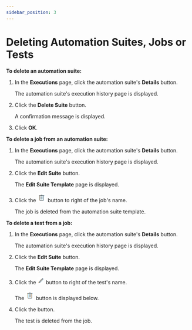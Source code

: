 ```yaml
---
sidebar_position: 3
---
```


# Deleting Automation Suites, Jobs or Tests

**To delete an automation suite:**

1. In the **Executions** page, click the automation suite's **Details** button.
    
    The automation suite's execution history page is displayed.
    
2. Click the **Delete Suite** button.
    
    A confirmation message is displayed.
    
3. Click **OK**.

**To delete a job from an automation suite:**

1. In the **Executions** page, click the automation suite's **Details** button.
    
    The automation suite's execution history page is displayed.
    
2. Click the **Edit Suite** button.
    
    The **Edit Suite Template** page is displayed.
    
3. Click the ![](/Images/CloudShell-Portal/Running-Ad-Hoc-Suites/Ad-Hoc-Suites_11.png) button to right of the job's name.
    
    The job is deleted from the automation suite template.
    

**To delete a test from a job:**

1. In the **Executions** page, click the automation suite's **Details** button.
    
    The automation suite's execution history page is displayed.
    
2. Click the **Edit Suite** button.
    
    The **Edit Suite Template** page is displayed.
    
3. Click the ![](/Images/CloudShell-Portal/Running-Ad-Hoc-Suites/Ad-Hoc-Suites_4.png) button to right of the test's name.
    
    The ![](/Images/CloudShell-Portal/Running-Ad-Hoc-Suites/Ad-Hoc-Suites_11.png) button is displayed below.
    
4. Click the button.
    
    The test is deleted from the job.